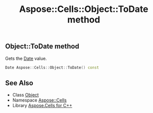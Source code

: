 ﻿---
title: Aspose::Cells::Object::ToDate method
linktitle: ToDate
second_title: Aspose.Cells for C++ API Reference
description: 'Aspose::Cells::Object::ToDate method. Gets the Date value in C++.'
type: docs
weight: 3400
url: /cpp/aspose.cells/object/todate/
---
## Object::ToDate method


Gets the [Date](../../date/) value.

```cpp
Date Aspose::Cells::Object::ToDate() const
```

## See Also

* Class [Object](../)
* Namespace [Aspose::Cells](../../)
* Library [Aspose.Cells for C++](../../../)

